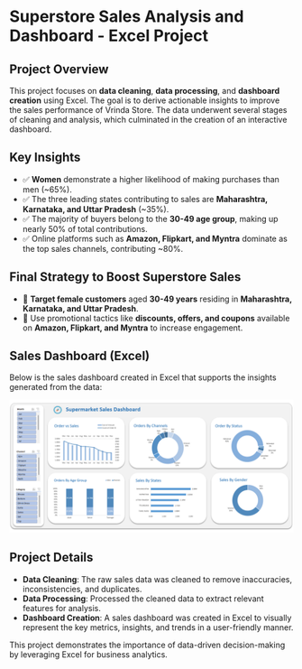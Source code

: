 # Superstore Sales Analysis and Dashboard - Excel Project



## Project Overview
This project focuses on **data cleaning**, **data processing**, and **dashboard creation** using Excel. The goal is to derive actionable insights to improve the sales performance of Vrinda Store. The data underwent several stages of cleaning and analysis, which culminated in the creation of an interactive dashboard.

## Key Insights
- :white_check_mark: **Women** demonstrate a higher likelihood of making purchases than men (~65%).
- :white_check_mark: The three leading states contributing to sales are **Maharashtra, Karnataka, and Uttar Pradesh** (~35%).
- :white_check_mark: The majority of buyers belong to the **30-49 age group**, making up nearly 50% of total contributions.
- :white_check_mark: Online platforms such as **Amazon, Flipkart, and Myntra** dominate as the top sales channels, contributing ~80%.

## Final Strategy to Boost Superstore Sales
- :dart: **Target female customers** aged **30-49 years** residing in **Maharashtra, Karnataka, and Uttar Pradesh**.
- :dart: Use promotional tactics like **discounts, offers, and coupons** available on **Amazon, Flipkart, and Myntra** to increase engagement.

## Sales Dashboard (Excel)

Below is the sales dashboard created in Excel that supports the insights generated from the data:

![Sales Dashboard](./Sales%20Dashboard.png)


## Project Details
- **Data Cleaning**: The raw sales data was cleaned to remove inaccuracies, inconsistencies, and duplicates.
- **Data Processing**: Processed the cleaned data to extract relevant features for analysis.
- **Dashboard Creation**: A sales dashboard was created in Excel to visually represent the key metrics, insights, and trends in a user-friendly manner.

This project demonstrates the importance of data-driven decision-making by leveraging Excel for business analytics.
